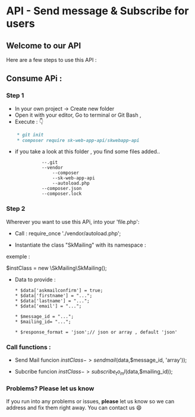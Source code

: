 
# API - Send message & Subscribe for users


## Welcome to our API
Here are a few steps to use this API :

## Consume APi :  

### Step 1 

* In your own project -> Create new folder
* Open it with your editor, Go to terminal or Git Bash , 
* Execute : :point_down:

```markdown
    * git init
    * composer require sk-web-app-api/skwebapp-api
```
* if you take a look at this folder , you find some files added..
  
                --.git
                --vendor
                    --composer
                    --sk-web-app-api
                    --autoload.php
                --composer.json
                --composer.lock


### Step 2 

Wherever you want to use this APi, into your 'file.php':

* Call : require_once './vendor/autoload.php';


* Instantiate the class "SkMailing" with its namespace :

exemple :

$instClass = new \SkMailing\SkMailing();

* Data to provide  : 


      * $data['askmailconfirm'] = true;
      * $data['firstname'] = "...";
      * $data['lastname'] = "...";
      * $data['email'] = "...";
  
      * $message_id = "...";
      * $mailing_id= "...";

      * $response_format = 'json';// json or array , default 'json'



### Call functions : 

* Send Mail funcion
$instClass->sendmail($data,$message_id, 'array'));

* Subcribe funcion
$instClass->subscribe_to_ml($data,$mailing_id));


### Problems? Please let us know

If you run into any problems or issues, **please** let us know so we can address and fix them right away. You can contact us :smile:


